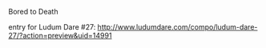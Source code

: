 Bored to Death

entry for Ludum Dare #27: http://www.ludumdare.com/compo/ludum-dare-27/?action=preview&uid=14991
